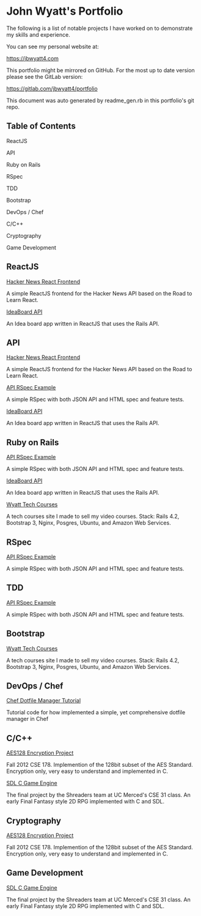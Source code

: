 # John Wyatt's Portfolio

The following is a list of notable projects I have worked on to demonstrate my skills and experience.

You can see my personal website at:

https://jbwyatt4.com

This portfolio might be mirrored on GitHub. For the most up to date version please see the GitLab version:

https://gitlab.com/jbwyatt4/portfolio

This document was auto generated by readme_gen.rb in this portfolio's git repo.


## Table of Contents

ReactJS

API

Ruby on Rails

RSpec

TDD

Bootstrap

DevOps / Chef

C/C++

Cryptography

Game Development

## ReactJS

[Hacker News React Frontend](https://gitlab.com/jbwyatt4/hackernews)

A simple ReactJS frontend for the Hacker News API based on the Road to Learn React.

[IdeaBoard API](https://gitlab.com/jbwyatt4/ideaboard-api)

An Idea board app written in ReactJS that uses the Rails API.

## API

[Hacker News React Frontend](https://gitlab.com/jbwyatt4/hackernews)

A simple ReactJS frontend for the Hacker News API based on the Road to Learn React.

[API RSpec Example](https://gitlab.com/jbwyatt4/api_rspec_example)

A simple RSpec with both JSON API and HTML spec and feature tests.

[IdeaBoard API](https://gitlab.com/jbwyatt4/ideaboard-api)

An Idea board app written in ReactJS that uses the Rails API.

## Ruby on Rails

[API RSpec Example](https://gitlab.com/jbwyatt4/api_rspec_example)

A simple RSpec with both JSON API and HTML spec and feature tests.

[IdeaBoard API](https://gitlab.com/jbwyatt4/ideaboard-api)

An Idea board app written in ReactJS that uses the Rails API.

[Wyatt Tech Courses](https://wyatttechcourses.com)

A tech courses site I made to sell my video courses. Stack: Rails 4.2, Bootstrap 3, Nginx, Posgres, Ubuntu, and Amazon Web Services.

## RSpec

[API RSpec Example](https://gitlab.com/jbwyatt4/api_rspec_example)

A simple RSpec with both JSON API and HTML spec and feature tests.

## TDD

[API RSpec Example](https://gitlab.com/jbwyatt4/api_rspec_example)

A simple RSpec with both JSON API and HTML spec and feature tests.

## Bootstrap

[Wyatt Tech Courses](https://wyatttechcourses.com)

A tech courses site I made to sell my video courses. Stack: Rails 4.2, Bootstrap 3, Nginx, Posgres, Ubuntu, and Amazon Web Services.

## DevOps / Chef

[Chef Dotfile Manager Tutorial](https://gitlab.com/jbwyatt4/chef_dotfile_manager_tutorial)

Tutorial code for how implemented a simple, yet comprehensive dotfile manager in Chef

## C/C++

[AES128 Encryption Project](https://gitlab.com/jbwyatt4/aes128)

Fall 2012 CSE 178. Implemention of the 128bit subset of the AES Standard. Encryption only, very easy to understand and implemented in C.

[SDL C Game Engine](https://gitlab.com/jbwyatt4/sdl_game_engine)

The final project by the Shreaders team at UC Merced's CSE 31 class. An early Final Fantasy style 2D RPG implemented with C and SDL.

## Cryptography

[AES128 Encryption Project](https://gitlab.com/jbwyatt4/aes128)

Fall 2012 CSE 178. Implemention of the 128bit subset of the AES Standard. Encryption only, very easy to understand and implemented in C.

## Game Development

[SDL C Game Engine](https://gitlab.com/jbwyatt4/sdl_game_engine)

The final project by the Shreaders team at UC Merced's CSE 31 class. An early Final Fantasy style 2D RPG implemented with C and SDL.

